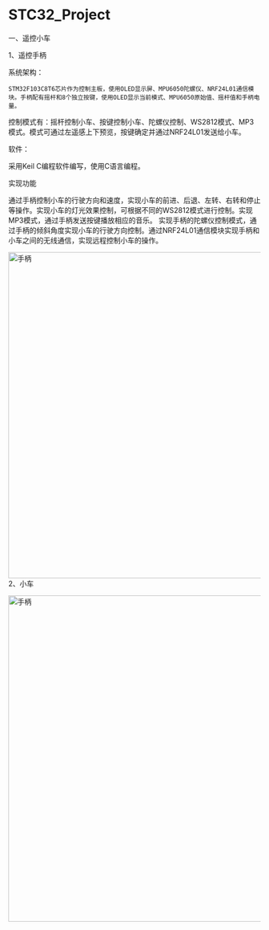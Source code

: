 # STC32_Project
一、遥控小车

1、遥控手柄

系统架构：

    STM32F103C8T6芯片作为控制主板，使用OLED显示屏、MPU6050陀螺仪、NRF24L01通信模块。手柄配有摇杆和8个独立按键，使用OLED显示当前模式、MPU6050原始值、摇杆值和手柄电量。

控制模式有：摇杆控制小车、按键控制小车、陀螺仪控制、WS2812模式、MP3模式。模式可通过左遥感上下预览，按键确定并通过NRF24L01发送给小车。

软件：

采用Keil C编程软件编写，使用C语言编程。

实现功能

通过手柄控制小车的行驶方向和速度，实现小车的前进、后退、左转、右转和停止等操作。实现小车的灯光效果控制，可根据不同的WS2812模式进行控制。实现MP3模式，通过手柄发送按键播放相应的音乐。
实现手柄的陀螺仪控制模式，通过手柄的倾斜角度实现小车的行驶方向控制。通过NRF24L01通信模块实现手柄和小车之间的无线通信，实现远程控制小车的操作。

<img src="https://github.com/MOMINGXX/Picture/blob/main/IMG_20230310_213929.jpg" width="800" height="650" alt="手柄"/><br/>
2、小车

<img src="https://github.com/MOMINGXX/Picture/blob/main/IMG_20230310_213952.jpg" width="800" height="650" alt="手柄"/><br/>
